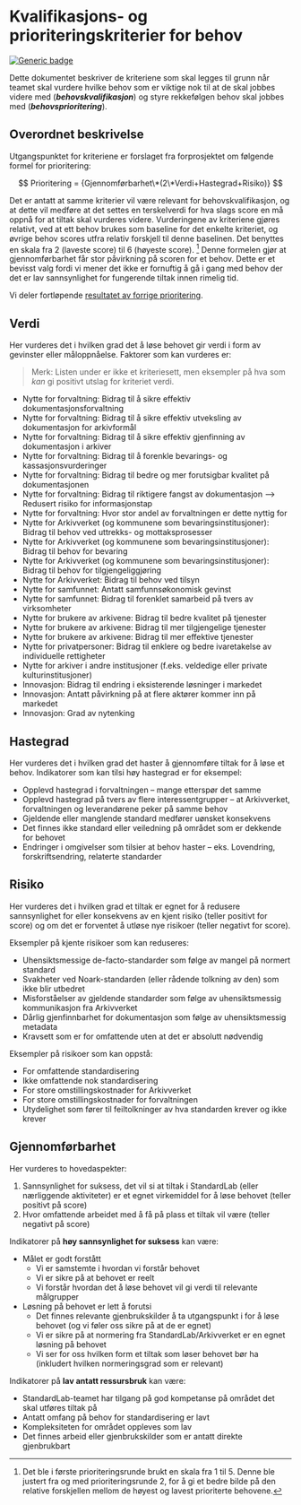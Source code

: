 ﻿# Kvalifikasjons- og prioriteringskriterier for behov

[![Generic badge](https://img.shields.io/badge/Status-Besluttet-darkgreen.svg)](../README.md#statuser)

Dette dokumentet beskriver de kriteriene som skal legges til grunn når teamet skal vurdere hvilke behov som er viktige nok til at de skal jobbes videre med (***behovskvalifikasjon***) og styre rekkefølgen behov skal jobbes med (***behovsprioritering***).

## Overordnet beskrivelse

Utgangspunktet for kriteriene er forslaget fra forprosjektet om følgende formel for prioritering:

$$ Prioritering = {Gjennomførbarhet\*(2\*Verdi+Hastegrad+Risiko)} $$

Det er antatt at samme kriterier vil være relevant for behovskvalifikasjon, og at dette vil medføre at det settes en terskelverdi for hva slags score en må oppnå for at tiltak skal vurderes videre. Vurderingene av kriteriene gjøres relativt, ved at ett behov brukes som baseline for det enkelte kriteriet, og øvrige behov scores utfra relativ forskjell til denne baselinen. Det benyttes en skala fra 2 (laveste score) til 6 (høyeste score). [^1] Denne formelen gjør at gjennomførbarhet får stor påvirkning på scoren for et behov. Dette er et bevisst valg fordi vi mener det ikke er fornuftig å gå i gang med behov der det er lav sannsynlighet for fungerende tiltak innen rimelig tid.

Vi deler fortløpende [resultatet av forrige prioritering](veikart.md).

## Verdi

Her vurderes det i hvilken grad det å løse behovet gir verdi i form av gevinster eller måloppnåelse. Faktorer som kan vurderes er:

> Merk: Listen under er ikke et kriteriesett, men eksempler på hva som *kan* gi positivt utslag for kriteriet verdi.

- Nytte for forvaltning: Bidrag til å sikre effektiv dokumentasjonsforvaltning
- Nytte for forvaltning: Bidrag til å sikre effektiv utveksling av dokumentasjon for arkivformål
- Nytte for forvaltning: Bidrag til å sikre effektiv gjenfinning av dokumentasjon i arkiver
- Nytte for forvaltning: Bidrag til å forenkle bevarings- og kassasjonsvurderinger
- Nytte for forvaltning: Bidrag til bedre og mer forutsigbar kvalitet på dokumentasjonen
- Nytte for forvaltning: Bidrag til riktigere fangst av dokumentasjon --> Redusert risiko for informasjonstap
- Nytte for forvaltning: Hvor stor andel av forvaltningen er dette nyttig for
- Nytte for Arkivverket (og kommunene som bevaringsinstitusjoner): Bidrag til behov ved uttrekks- og mottaksprosesser
- Nytte for Arkivverket (og kommunene som bevaringsinstitusjoner): Bidrag til behov for bevaring
- Nytte for Arkivverket (og kommunene som bevaringsinstitusjoner): Bidrag til behov for tilgjengeliggjøring
- Nytte for Arkivverket: Bidrag til behov ved tilsyn
- Nytte for samfunnet: Antatt samfunnsøkonomisk gevinst
- Nytte for samfunnet: Bidrag til forenklet samarbeid på tvers av virksomheter
- Nytte for brukere av arkivene: Bidrag til bedre kvalitet på tjenester
- Nytte for brukere av arkivene: Bidrag til mer tilgjengelige tjenester
- Nytte for brukere av arkivene: Bidrag til mer effektive tjenester
- Nytte for privatpersoner: Bidrag til enklere og bedre ivaretakelse av individuelle rettigheter
- Nytte for arkiver i andre institusjoner (f.eks. veldedige eller private kulturinstitusjoner)
- Innovasjon: Bidrag til endring i eksisterende løsninger i markedet
- Innovasjon: Antatt påvirkning på at flere aktører kommer inn på markedet
- Innovasjon: Grad av nytenking

## Hastegrad

Her vurderes det i hvilken grad det haster å gjennomføre tiltak for å løse et behov. Indikatorer som kan tilsi høy hastegrad er for eksempel:

- Opplevd hastegrad i forvaltningen – mange etterspør det samme
- Opplevd hastegrad på tvers av flere interessentgrupper – at Arkivverket, forvaltningen og leverandørene peker på samme behov
- Gjeldende eller manglende standard medfører uønsket konsekvens
- Det finnes ikke standard eller veiledning på området som er dekkende for behovet
- Endringer i omgivelser som tilsier at behov haster – eks. Lovendring, forskriftsendring, relaterte standarder

## Risiko

Her vurderes det i hvilken grad et tiltak er egnet for å redusere sannsynlighet for eller konsekvens av en kjent risiko (teller positivt for score) og om det er forventet å utløse nye risikoer (teller negativt for score).

Eksempler på kjente risikoer som kan reduseres:

- Uhensiktsmessige de-facto-standarder som følge av mangel på normert standard
- Svakheter ved Noark-standarden (eller rådende tolkning av den) som ikke blir utbedret
- Misforståelser av gjeldende standarder som følge av uhensiktsmessig kommunikasjon fra Arkivverket
- Dårlig gjenfinnbarhet for dokumentasjon som følge av uhensiktsmessig metadata
- Kravsett som er for omfattende uten at det er absolutt nødvendig

Eksempler på risikoer som kan oppstå:

- For omfattende standardisering
- Ikke omfattende nok standardisering
- For store omstillingskostnader for Arkivverket
- For store omstillingskostnader for forvaltningen
- Utydelighet som fører til feiltolkninger av hva standarden krever og ikke krever

## Gjennomførbarhet

Her vurderes to hovedaspekter:

1. Sannsynlighet for suksess, det vil si at tiltak i StandardLab (eller nærliggende aktiviteter) er et egnet virkemiddel for å løse behovet (teller positivt på score)
2. Hvor omfattende arbeidet med å få på plass et tiltak vil være (teller negativt på score)

Indikatorer på **høy sannsynlighet for suksess** kan være:

- Målet er godt forstått
  - Vi er samstemte i hvordan vi forstår behovet
  - Vi er sikre på at behovet er reelt
  - Vi forstår hvordan det å løse behovet vil gi verdi til relevante målgrupper
- Løsning på behovet er lett å forutsi
  - Det finnes relevante gjenbrukskilder å ta utgangspunkt i for å løse behovet (og vi føler oss sikre på at de er egnet)
  - Vi er sikre på at normering fra StandardLab/Arkivverket er en egnet løsning på behovet
  - Vi ser for oss hvilken form et tiltak som løser behovet bør ha (inkludert hvilken normeringsgrad som er relevant)

Indikatorer på **lav antatt ressursbruk** kan være:

- StandardLab-teamet har tilgang på god kompetanse på området det skal utføres tiltak på
- Antatt omfang på behov for standardisering er lavt
- Kompleksiteten for området oppleves som lav
- Det finnes arbeid eller gjenbrukskilder som er antatt direkte gjenbrukbart

[^1]: Det ble i første prioriteringsrunde brukt en skala fra 1 til 5. Denne ble justert fra og med prioriteringsrunde 2, for å gi et bedre bilde på den relative forskjellen mellom de høyest og lavest prioriterte behovene.